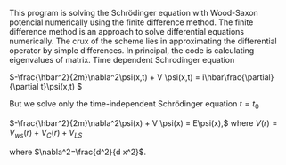 This program is solving the Schrödinger equation with Wood-Saxon potencial numerically using the finite difference method. The finite difference method is an approach to solve differential equations numerically. The crux of the scheme lies in approximating the differential operator by simple differences. In principal, the code is calculating eigenvalues of matrix.  Time dependent Schrodinger equation

$-\frac{\hbar^2}{2m}\nabla^2\psi(x,t) + V \psi(x,t) = i\hbar\frac{\partial}{\partial t}\psi(x,t) $

But we solve only  the time-independent Schrödinger equation $t=t_0$

$-\frac{\hbar^2}{2m}\nabla^2\psi(x) + V \psi(x) = E\psi(x),$ where $V(r)= V_{ws}(r)+V_C(r)+V_{LS}$

where $\nabla^2=\frac{d^2}{d x^2}$.
